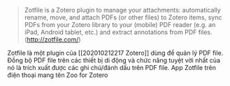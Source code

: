 > Zotfile is a Zotero plugin to manage your attachments: automatically rename, move, and attach PDFs (or other files) to Zotero items, sync PDFs from your Zotero library to your (mobile) PDF reader (e.g. an iPad, Android tablet, etc.) and extract annotations from PDF files. 
> (http://zotfile.com/)

Zotfile là một plugin của [[202010212217 Zotero]] dùng để quản lý PDF file. Đồng bộ PDF file trên các thiết bị di động và chức năng tuyệt vời nhất của nó là trích xuất được các ghi chú/đánh dấu trên PDF file.
App Zotfile trên điện thoại mang tên Zoo for Zotero